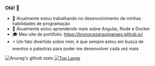 ### Olá! 👋

- 🔭 Atualmente estou trabalhando no desenvolvimento de minhas habilidades de programação
- 🌱 Atualmente estou aprendendo mais sobre Angular, Node e Docker
- 🎓 Meu site de portifolio: https://brunocezarguimaraes.github.io/
- ⚡ Um fato divertido sobre mim, é que sempre estou em busca de eventos e palestras para poder me desenvolver cada vez mais

[algolia_repo]:(https://github-readme-stats.vercel.app/api/pin/?username=BrunoCezarGuimaraes&repo=github-readme-stats&cache_seconds=86400&theme=algolia)
![Anurag's github stats](https://github-readme-stats.vercel.app/api?username=BrunoCezarGuimaraes&theme=algolia&show_icons=true)
[![Top Langs](https://github-readme-stats.vercel.app/api/top-langs/?username=BrunoCezarGuimaraes&theme=algolia&show_icons=true)](https://github.com/BrunoCezarGuimaraes/github-readme-stats)



<!--
**BrunoCezarGuimaraes/BrunoCezarGuimaraes** is a ✨ _special_ ✨ repository because its `README.md` (this file) appears on your GitHub profile.

Here are some ideas to get you started:

- 🔭 I’m currently working on ...
- 🌱 I’m currently learning ...
- 👯 I’m looking to collaborate on ...
- 🤔 I’m looking for help with ...
- 💬 Ask me about ...
- 📫 How to reach me: ...
- 😄 Pronouns: ...
- ⚡ Fun fact: ...
-->
